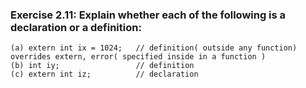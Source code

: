 ### Exercise 2.11: Explain whether each of the following is a declaration or a definition:
    (a) extern int ix = 1024;   // definition( outside any function) overrides extern, error( specified inside in a function )
    (b) int iy;                 // definition
    (c) extern int iz;          // declaration

    